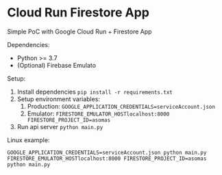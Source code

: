 # Cloud Run Firestore App

Simple PoC with Google Cloud Run + Firestore App

Dependencies:
* Python >= 3.7
* (Optional) Firebase Emulato

Setup:
1. Install dependencies `pip install -r requirements.txt`
2. Setup environment variables:
   1. Production: `GOOGLE_APPLICATION_CREDENTIALS=serviceAccount.json`
   2. Emulator: `FIRESTORE_EMULATOR_HOSTlocalhost:8000 FIRESTORE_PROJECT_ID=asomas`
3. Run api server `python main.py`

Linux example:

```
GOOGLE_APPLICATION_CREDENTIALS=serviceAccount.json python main.py
FIRESTORE_EMULATOR_HOSTlocalhost:8000 FIRESTORE_PROJECT_ID=asomas python main.py
```